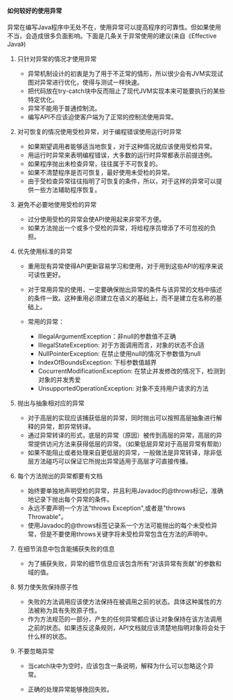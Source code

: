 #### 如何较好的使用异常

​	异常在编写Java程序中无处不在，使用异常可以提高程序的可靠性。但如果使用不当，会造成很多负面影响。下面是几条关于异常使用的建议(来自《Effective Java》)

1. 只针对异常的情况才使用异常
   - 异常机制设计的初衷是为了用于不正常的情形，所以很少会有JVM实现试图对异常进行优化，使得与测试一样快速。
   - 把代码放在try-catch块中反而阻止了现代JVM实现本来可能要执行的某些特定优化。
   - 异常不能用于普通控制流。
   - 编写API不应该迫使客户端为了正常的控制流使用异常。
2. 对可恢复的情况使用受检异常，对于编程错误使用运行时异常
   - 如果期望调用者能够适当地恢复，对于这种情况就应该使用受检异常。
   - 用运行时异常来表明编程错误，大多数的运行时异常都表示前提违例。
   - 如果程序抛出未检查异常，往往属于不可恢复的。
   - 如果不清楚程序是否可恢复，最好使用未受检的异常。
   - 由于受检查异常往往指明了可恢复的条件，所以，对于这样的异常可以提供一些方法辅助程序恢复。

3. 避免不必要地使用受检的异常
   - 过分使用受检的异常会使API使用起来非常不方便。
   - 如果方法抛出一个或多个受检的异常，将给程序员增添了不可忽视的负担。

4. 优先使用标准的异常
   - 重用现有异常使得API更新容易学习和使用，对于用到这些API的程序来说可读性更好。
   - 对于常用异常的使用，一定要确保抛出异常的条件与该异常的文档中描述的条件一致。这种重用必须建立在语义的基础上，而不是建立在名称的基础上。
   - 常用的异常：

      - IllegalArgumentException：非null的参数值不正确
      - IllegalStateException: 对于方面调用而言，对象的状态不合适
      - NullPointerException: 在禁止使用null的情况下参数值为null
      - IndexOfBoundsException: 下标参数值越界
      - CocurrentModificationException: 在禁止并发修改的情况下，检测到对象的并发秀爱
      - UnsupportedOperationException: 对象不支持用户请求的方法


5. 抛出与抽象相对应的异常

   - 对于高层的实现应该捕获低层的异常，同时抛出可以按照高层抽象进行解释的异常，即异常转译。
   - 通过异常转译的形式，底层的异常（原因）被传到高层的异常，高层的异常提供访问方法来获得低层的异常。（如果低层异常对于高层异常有帮助）
   - 如果不能阻止或者处理来自更低层的异常，一般做法是异常转译，除非低层方法碰巧可以保证它所抛出异常适用于高层才可直接传播。
6. 每个方法抛出的异常都要有文档
   - 始终要单独地声明受检的异常，并且利用Javadoc的@throws标记，准确地记录下抛出每个异常的条件。
   - 永远不要声明一个方法"throws Exception",或者是"throws Throwable"。
   - 使用Javadoc的@throws标签记录系一个方法可能抛出的每个未受检异常，但是不要使用throws关键字将未受检异常包含在方法的声明中。

7. 在细节消息中包含能捕获失败的信息
   - 为了捕获失败，异常的细节信息应该包含所有“对该异常有贡献”的参数和域的值。


8. 努力使失败保持原子性
   - 失败的方法调用应该使方法保持在被调用之前的状态。具体这种属性的方法被称为具有失败原子性。
   - 作为方法规范的一部分，产生的任何异常都应该让对象保持在该方法调用之前的状态。如果违反这条规则，API文档就应该清楚地指明对象将会处于什么样的状态。

9. 不要忽略异常
   - 当catch块中为空时，应该包含一条说明，解释为什么可以忽略这个异常。

   - 正确的处理异常能够挽回失败。